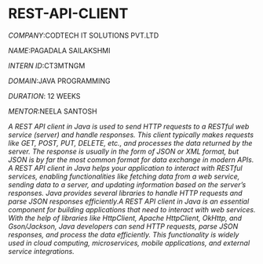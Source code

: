 # REST-API-CLIENT

*COMPANY*:CODTECH IT SOLUTIONS PVT.LTD

*NAME*:PAGADALA SAILAKSHMI

*INTERN ID*:CT3MTNGM

*DOMAIN*:JAVA PROGRAMMING

*DURATION*: 12 WEEKS

*MENTOR*:NEELA SANTOSH

*A REST API client in Java is used to send HTTP requests to a RESTful web service (server) and handle responses. This client typically makes requests like GET, POST, PUT, DELETE, etc., and processes the data returned by the server. The response is usually in the form of JSON or XML format, but JSON is by far the most common format for data exchange in modern APIs.
A REST API client in Java helps your application to interact with RESTful services, enabling functionalities like fetching data from a web service, sending data to a server, and updating information based on the server’s responses. Java provides several libraries to handle HTTP requests and parse JSON responses efficiently.A REST API client in Java is an essential component for building applications that need to interact with web services. With the help of libraries like HttpClient, Apache HttpClient, OkHttp, and Gson/Jackson, Java developers can send HTTP requests, parse JSON responses, and process the data efficiently. This functionality is widely used in cloud computing, microservices, mobile applications, and external service integrations.*
